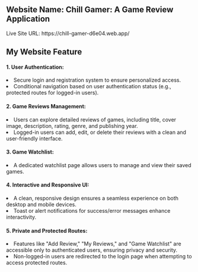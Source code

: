 <h2>Website Name: Chill Gamer: A Game Review Application</h2>
<p>Live Site URL: https://chill-gamer-d6e04.web.app/</p>
<h2>My Website Feature</h2>
<h4>1. User Authentication:</h4>
<li>Secure login and registration system to ensure personalized access.</li>
<li>Conditional navigation based on user authentication status (e.g., protected routes for logged-in users).</li>
<h4>2. Game Reviews Management:</h4>
<li>Users can explore detailed reviews of games, including title, cover image, description, rating, genre, and publishing year.</li>
<li>Logged-in users can add, edit, or delete their reviews with a clean and user-friendly interface.</li>
<h4>3. Game Watchlist:</h4>
<li>A dedicated watchlist page allows users to manage and view their saved games.</li>
<h4>4. Interactive and Responsive UI:</h4>
<li>A clean, responsive design ensures a seamless experience on both desktop and mobile devices.</li>
<li>Toast or alert notifications for success/error messages enhance interactivity.</li>
<h4>5. Private and Protected Routes:</h4>
<li>Features like "Add Review," "My Reviews," and "Game Watchlist" are accessible only to authenticated users, ensuring privacy and security.</li>
<li>Non-logged-in users are redirected to the login page when attempting to access protected routes.</li>















  
